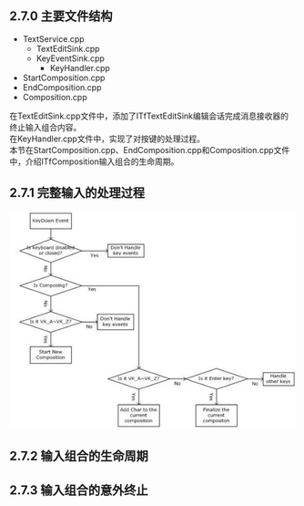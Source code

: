 ## 2.7.0 主要文件结构

- TextService.cpp
  - TextEditSink.cpp
  - KeyEventSink.cpp
    - KeyHandler.cpp
- StartComposition.cpp
- EndComposition.cpp
- Composition.cpp

在TextEditSink.cpp文件中，添加了ITfTextEditSink编辑会话完成消息接收器的终止输入组合内容。<br/>
在KeyHandler.cpp文件中，实现了对按键的处理过程。<br/>
本节在StartComposition.cpp、EndComposition.cpp和Composition.cpp文件中，介绍ITfComposition输入组合的生命周期。

## 2.7.1 完整输入的处理过程

![flowchart](doc/handlekeyflowchart.JPG)

## 2.7.2 输入组合的生命周期

## 2.7.3 输入组合的意外终止